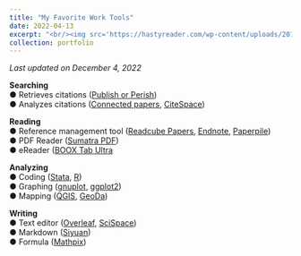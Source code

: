```yaml
---
title: "My Favorite Work Tools"
date: 2022-04-13
excerpt: "<br/><img src='https://hastyreader.com/wp-content/uploads/2019/09/I-know-nothing-so-i-cannot-be-wise-1.png'>" 
collection: portfolio
---
```


*Last updated on December 4, 2022*

**Searching** <br />
● Retrieves citations (<a href="https://harzing.com/resources/publish-or-perish" target="_blank">Publish or Perish</a>) <br /> 
● Analyzes citations ([Connected papers](https://www.connectedpapers.com/), [CiteSpace](https://citespace.podia.com/)) <br />

**Reading** <br />
● Reference management tool ([Readcube Papers](https://www.papersapp.com/), [Endnote](https://endnote.com/), [Paperpile](https://paperpile.com/)) <br />
● PDF Reader ([Sumatra PDF](https://www.sumatrapdfreader.org/free-pdf-reader)) <br />
● eReader ([BOOX Tab Ultra](https://shop.boox.com/products/tab/) <br />

**Analyzing** <br />
● Coding ([Stata](https://www.stata.com/), [R](https://www.r-project.org/)) <br />
● Graphing ([gnuplot](http://www.gnuplot.info/), [ggplot2](https://ggplot2.tidyverse.org/)) <br />
● Mapping ([QGIS](https://qgis.org/ja/site/index.html#), [GeoDa](https://geodacenter.github.io/)) <br />

**Writing** <br />
● Text editor ([Overleaf](https://ja.overleaf.com/), [SciSpace](https://typeset.io/)) <br />
● Markdown ([Siyuan](https://b3log.org/siyuan/en/)) <br />
● Formula ([Mathpix](https://mathpix.com/)) <br />


